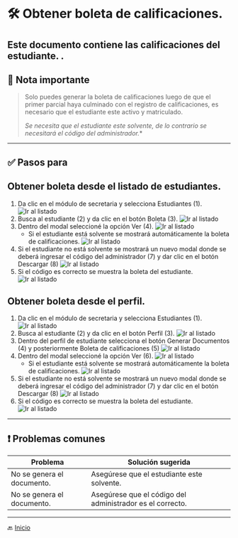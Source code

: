 # 🛠️ Obtener boleta de calificaciones.

Este documento contiene las calificaciones del estudiante.
.
---

## 📝 Nota importante

> Solo puedes generar la boleta de calificaciones luego de que el primer parcial haya 
> culminado con el registro de calificaciones,
> es necesario que el estudiante este activo y matriculado.
> 
> *Se necesita que el estudiante este solvente, de lo contrario se necesitará el código del administrador.**

---

## ✅ Pasos para

## Obtener boleta desde el listado de estudiantes.
1. Da clic en el módulo de secretaria y selecciona Estudiantes (1).
   ![Ir al listado](../../assets/Cambio%20de%20matricula/Cambio1.png)
2. Busca al estudiante (2) y da clic en el botón Boleta (3).
   ![Ir al listado](../../assets/Boleta/Boleta5.png)
3. Dentro del modal seleccioné la opción Ver (4).
   ![Ir al listado](../../assets/Boleta/Boleta6.png)
   - Si el estudiante está solvente se mostrará automáticamente la boleta de calificaciones.
     ![Ir al listado](../../assets/Boleta/Boleta7.png)
4. Si el estudiante no está solvente se mostrará un nuevo modal donde se deberá ingresar el código del administrador (7)
   y dar clic en el botón Descargar (8)
   ![Ir al listado](../../assets/Boleta/Boleta3.png)
5. Si el código es correcto se muestra la boleta del estudiante.
   ![Ir al listado](../../assets/Boleta/Boleta4.png)

## Obtener boleta desde el perfil.
1. Da clic en el módulo de secretaria y selecciona Estudiantes (1).
   ![Ir al listado](../../assets/Cambio%20de%20matricula/Cambio1.png)
2. Busca al estudiante (2) y da clic en el botón Perfil (3).
   ![Ir al listado](../../assets/Alumno%20activo/Activo.png)
3. Dentro del perfil de estudiante selecciona el botón Generar Documentos (4) y posteriormente Boleta de calificaciones (5)
   ![Ir al listado](../../assets/Boleta/Boleta1.png)
4. Dentro del modal seleccioné la opción Ver (6).
   ![Ir al listado](../../assets/Boleta/Boleta2.png)
   - Si el estudiante está solvente se mostrará automáticamente la boleta de calificaciones.
     ![Ir al listado](../../assets/Boleta/Boleta4.png)
5. Si el estudiante no está solvente se mostrará un nuevo modal donde se deberá ingresar el código del administrador (7)
y dar clic en el botón Descargar (8)
   ![Ir al listado](../../assets/Boleta/Boleta3.png)
6. Si el código es correcto se muestra la boleta del estudiante.
   ![Ir al listado](../../assets/Boleta/Boleta4.png)

---

## ❗ Problemas comunes

| Problema                   | Solución sugerida                                         |
|----------------------------|-----------------------------------------------------------|
| No se genera el documento. | Asegúrese que el estudiante este solvente.                |
| No se genera el documento. | Asegúrese que el código del administrador es el correcto. |


---
🔙 [Inicio](../../Index.md)






